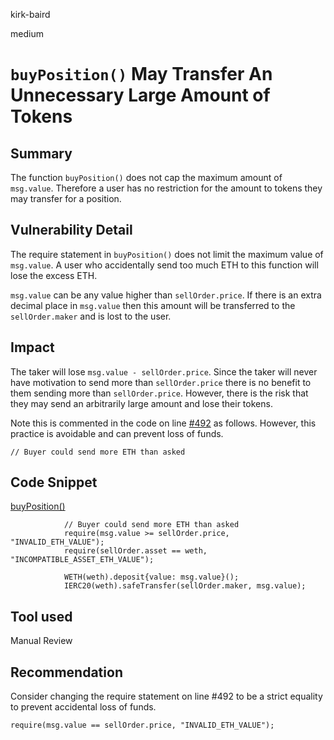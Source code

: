 kirk-baird

medium

# `buyPosition()` May Transfer An Unnecessary Large Amount of Tokens

## Summary

The function `buyPosition()` does not cap the maximum amount of `msg.value`. Therefore a user has no restriction for the amount to tokens they may transfer for a position.

## Vulnerability Detail

The require statement in `buyPosition()` does not limit the maximum value of `msg.value`. A user who accidentally send too much ETH to this function will lose the excess ETH.

`msg.value` can be any value higher than `sellOrder.price`. If there is an extra decimal place in `msg.value` then this amount will be transferred to the `sellOrder.maker` and is lost to the user.

## Impact

The taker will lose `msg.value - sellOrder.price`. Since the taker will never have motivation to send more than `sellOrder.price` there is no benefit to them sending more than `sellOrder.price`. However, there is the risk that they may send an arbitrarily large amount and lose their tokens.

Note this is commented in the code on line [#492](https://github.com/sherlock-audit/2022-11-bullvbear/blob/main/bvb-protocol/src/BvbProtocol.sol#L491) as follows. However, this practice is avoidable and can prevent loss of funds.
```solidity
// Buyer could send more ETH than asked
```

## Code Snippet

[buyPosition()](https://github.com/sherlock-audit/2022-11-bullvbear/blob/main/bvb-protocol/src/BvbProtocol.sol#L490-L496)
```solidity
            // Buyer could send more ETH than asked
            require(msg.value >= sellOrder.price, "INVALID_ETH_VALUE");
            require(sellOrder.asset == weth, "INCOMPATIBLE_ASSET_ETH_VALUE");

            WETH(weth).deposit{value: msg.value}();
            IERC20(weth).safeTransfer(sellOrder.maker, msg.value);
```

## Tool used

Manual Review

## Recommendation

Consider changing the require statement on line #492 to be a strict equality to prevent accidental loss of funds.

```solidity
require(msg.value == sellOrder.price, "INVALID_ETH_VALUE");
```